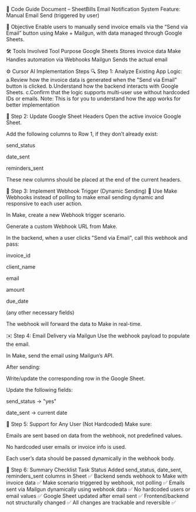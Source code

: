 📘 Code Guide Document – SheetBills Email Notification System
Feature: Manual Email Send (triggered by user)

🔹 Objective
Enable users to manually send invoice emails via the “Send via Email” button using Make + Mailgun, with data managed through Google Sheets.

🛠️ Tools Involved
Tool	Purpose
Google Sheets	Stores invoice data
Make	Handles automation via Webhooks
Mailgun	Sends the actual email

⚙️ Cursor AI Implementation Steps
🔍 Step 1: Analyze Existing App Logic: 
    a.Review how the invoice data is generated when the "Send via Email" button is clicked.
    b.Understand how the backend interacts with Google Sheets.
    c.Confirm that the logic supports multi-user use without hardcoded IDs or emails.
    Note: This is for you to understand how the app works for better implementation



🧾 Step 2: Update Google Sheet Headers
Open the active invoice Google Sheet.

Add the following columns to Row 1, if they don’t already exist:

send_status

date_sent

reminders_sent

These new columns should be placed at the end of the current headers.

📨 Step 3: Implement Webhook Trigger (Dynamic Sending)
🔗 Use Make Webhooks instead of polling to make email sending dynamic and responsive to each user action.

In Make, create a new Webhook trigger scenario.

Generate a custom Webhook URL from Make.

In the backend, when a user clicks "Send via Email", call this webhook and pass:

invoice_id

client_name

email

amount

due_date

(any other necessary fields)

The webhook will forward the data to Make in real-time.

✉️ Step 4: Email Delivery via Mailgun
Use the webhook payload to populate the email.

In Make, send the email using Mailgun’s API.

After sending:

Write/update the corresponding row in the Google Sheet.

Update the following fields:

send_status → "yes"

date_sent → current date

🔄 Step 5: Support for Any User (Not Hardcoded)
Make sure:

Emails are sent based on data from the webhook, not predefined values.

No hardcoded user emails or invoice info is used.

Each user’s data should be passed dynamically in the webhook body.

🧼 Step 6: Summary Checklist
Task	Status
Added send_status, date_sent, reminders_sent columns in Sheet	✅
Backend sends webhook to Make with invoice data	✅
Make scenario triggered by webhook, not polling	✅
Emails sent via Mailgun dynamically using webhook data	✅
No hardcoded users or email values	✅
Google Sheet updated after email sent	✅
Frontend/backend not structurally changed	✅
All changes are trackable and reversible	✅


